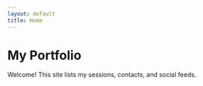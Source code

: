 ```yaml
---
layout: default
title: Home
---
```


# My Portfolio

Welcome! This site lists my sessions, contacts, and social feeds.

<!-- You can put HTML or Markdown here -->
